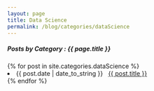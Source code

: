 ```yaml
---
layout: page
title: Data Science
permalink: /blog/categories/dataScience
---
```

 
<h5> Posts by Category : {{ page.title }} </h5>

<div class="card">
{% for post in site.categories.dataScience %}
 <li class="category-posts"><span>{{ post.date | date_to_string }}</span> &nbsp; <a href="{{ post.url }}">{{ post.title }}</a></li>
{% endfor %}
</div>